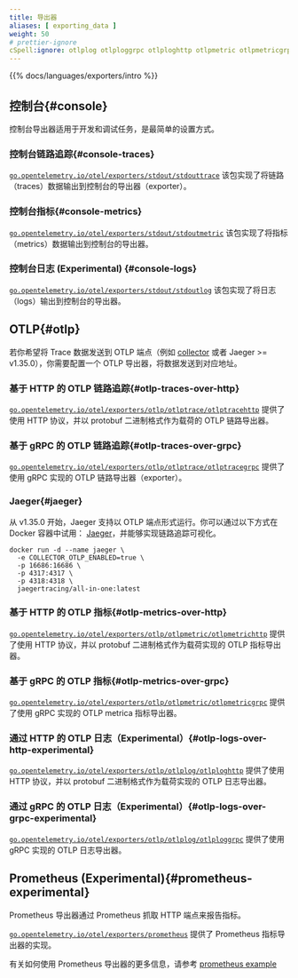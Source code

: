 ```yaml
---
title: 导出器
aliases: [ exporting_data ]
weight: 50
# prettier-ignore
cSpell:ignore: otlplog otlploggrpc otlploghttp otlpmetric otlpmetricgrpc otlpmetrichttp otlptrace otlptracegrpc otlptracehttp stdoutlog stdouttrace
---
```


{{% docs/languages/exporters/intro %}}

## 控制台{#console}

控制台导出器适用于开发和调试任务，是最简单的设置方式。

### 控制台链路追踪{#console-traces}

[`go.opentelemetry.io/otel/exporters/stdout/stdouttrace`](https://pkg.go.dev/go.opentelemetry.io/otel/exporters/stdout/stdouttrace)
该包实现了将链路（traces）数据输出到控制台的导出器（exporter）。

### 控制台指标{#console-metrics}

[`go.opentelemetry.io/otel/exporters/stdout/stdoutmetric`](https://pkg.go.dev/go.opentelemetry.io/otel/exporters/stdout/stdoutmetric)
该包实现了将指标（metrics）数据输出到控制台的导出器。

### 控制台日志 (Experimental) {#console-logs}

[`go.opentelemetry.io/otel/exporters/stdout/stdoutlog`](https://pkg.go.dev/go.opentelemetry.io/otel/exporters/stdout/stdoutlog)
该包实现了将日志（logs）输出到控制台的导出器。

## OTLP{#otlp}

若你希望将 Trace 数据发送到 OTLP 端点（例如 [collector](/docs/collector) 或者
Jaeger >= v1.35.0），你需要配置一个 OTLP 导出器，将数据发送到对应地址。

### 基于 HTTP 的 OTLP 链路追踪{#otlp-traces-over-http}

[`go.opentelemetry.io/otel/exporters/otlp/otlptrace/otlptracehttp`](https://pkg.go.dev/go.opentelemetry.io/otel/exporters/otlp/otlptrace/otlptracehttp)
提供了使用 HTTP 协议，并以 protobuf 二进制格式作为载荷的 OTLP 链路导出器。

### 基于 gRPC 的 OTLP 链路追踪{#otlp-traces-over-grpc}

[`go.opentelemetry.io/otel/exporters/otlp/otlptrace/otlptracegrpc`](https://pkg.go.dev/go.opentelemetry.io/otel/exporters/otlp/otlptrace/otlptracegrpc)
提供了使用 gRPC 实现的 OTLP 链路导出器（exporter）。

### Jaeger{#jaeger}

从 v1.35.0 开始，Jaeger 支持以 OTLP 端点形式运行。你可以通过以下方式在 Docker 容器中试用：
[Jaeger](https://www.jaegertracing.io/)，并能够实现链路追踪可视化。

```shell
docker run -d --name jaeger \
  -e COLLECTOR_OTLP_ENABLED=true \
  -p 16686:16686 \
  -p 4317:4317 \
  -p 4318:4318 \
  jaegertracing/all-in-one:latest
```

### 基于 HTTP 的 OTLP 指标{#otlp-metrics-over-http}

[`go.opentelemetry.io/otel/exporters/otlp/otlpmetric/otlpmetrichttp`](https://pkg.go.dev/go.opentelemetry.io/otel/exporters/otlp/otlpmetric/otlpmetrichttp)
提供了使用 HTTP 协议，并以 protobuf 二进制格式作为载荷实现的 OTLP 指标导出器。

### 基于 gRPC 的 OTLP 指标{#otlp-metrics-over-grpc}

[`go.opentelemetry.io/otel/exporters/otlp/otlpmetric/otlpmetricgrpc`](https://pkg.go.dev/go.opentelemetry.io/otel/exporters/otlp/otlpmetric/otlpmetricgrpc)
提供了使用 gRPC 实现的 OTLP metrica 指标导出器。

### 通过 HTTP 的 OTLP 日志（Experimental）{#otlp-logs-over-http-experimental}

[`go.opentelemetry.io/otel/exporters/otlp/otlplog/otlploghttp`](https://pkg.go.dev/go.opentelemetry.io/otel/exporters/otlp/otlplog/otlploghttp)
提供了使用 HTTP 协议，并以 protobuf 二进制格式作为载荷实现的 OTLP 日志导出器。

### 通过 gRPC 的 OTLP 日志（Experimental）{#otlp-logs-over-grpc-experimental}

[`go.opentelemetry.io/otel/exporters/otlp/otlplog/otlploggrpc`](https://pkg.go.dev/go.opentelemetry.io/otel/exporters/otlp/otlplog/otlploggrpc)
提供了使用 gRPC 实现的 OTLP 日志导出器。

## Prometheus (Experimental){#prometheus-experimental}

Prometheus 导出器通过 Prometheus 抓取 HTTP 端点来报告指标。

[`go.opentelemetry.io/otel/exporters/prometheus`](https://pkg.go.dev/go.opentelemetry.io/otel/exporters/prometheus)
提供了 Prometheus 指标导出器的实现。

有关如何使用 Prometheus 导出器的更多信息，请参考
[prometheus example](https://github.com/open-telemetry/opentelemetry-go-contrib/tree/main/examples/prometheus)
